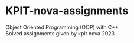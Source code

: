 # KPIT-nova-assignments
Object Oriented Programming (OOP) with C++ <br/>
Solved assignments given by kpit nova 2023
